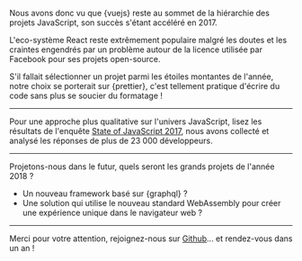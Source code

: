 Nous avons donc vu que {vuejs} reste au sommet de la hiérarchie des projets JavaScript, son succès s'étant accéléré en 2017.

L'eco-système React reste extrêmement populaire malgré les doutes et les craintes engendrés par un problème autour de la licence utilisée par Facebook pour ses projets open-source.

S'il fallait sélectionner un projet parmi les étoiles montantes de l'année, notre choix se porterait sur {prettier}, c'est tellement pratique d'écrire du code sans plus se soucier du formatage !

---

Pour une approche plus qualitative sur l'univers JavaScript, lisez les résultats de l'enquête [State of JavaScript 2017](https://stateofjs.com/), nous avons collecté et analysé les réponses de plus de 23 000 développeurs.

---

Projetons-nous dans le futur, quels seront les grands projets de l'année 2018 ?

* Un nouveau framework basé sur {graphql} ?
* Une solution qui utilise le nouveau standard WebAssembly pour créer une expérience unique dans le navigateur web ?

---

Merci pour votre attention, rejoignez-nous sur [Github](https://github.com/bestofjs/javascript-risingstars)... et rendez-vous dans un an !
